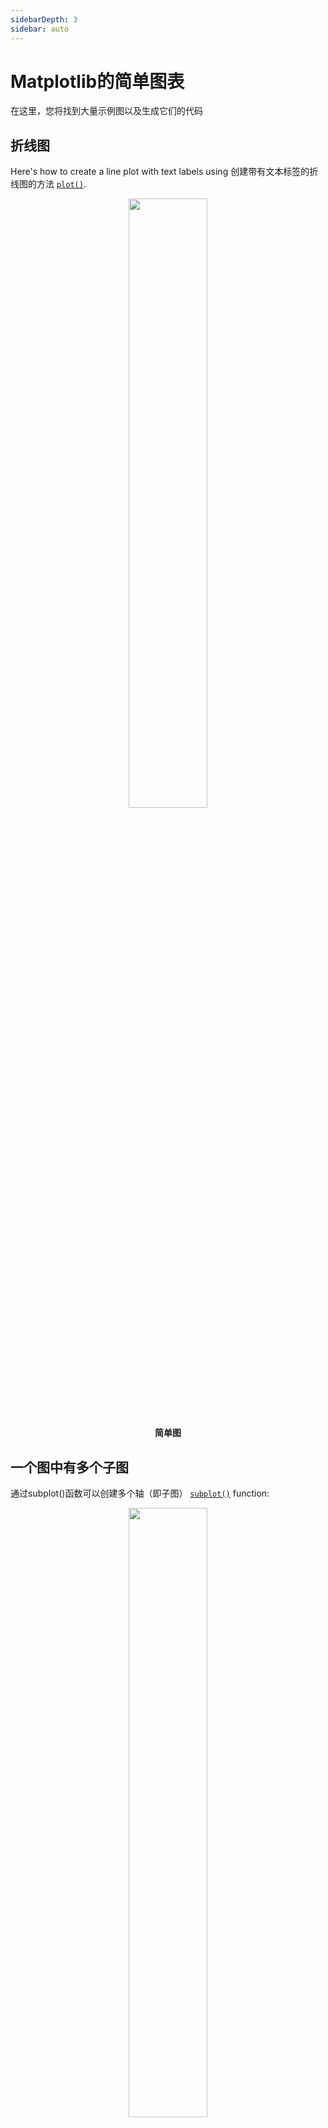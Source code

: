 ```yaml
---
sidebarDepth: 3
sidebar: auto
---
```


# Matplotlib的简单图表

在这里，您将找到大量示例图以及生成它们的代码

## 折线图

Here's how to create a line plot with text labels using
创建带有文本标签的折线图的方法 
[``plot()``](https://matplotlib.org/api/_as_gen/matplotlib.pyplot.plot.html#matplotlib.pyplot.plot).

<center>
  <a href="/gallery/lines_bars_and_markers/simple_plot.html">
    <img style="width: 50%" src="https://matplotlib.org/_images/sphx_glr_simple_plot_0011.png">
  </a>
  <p>
    <b>简单图</b>
  </p>
</center>

## 一个图中有多个子图

通过subplot()函数可以创建多个轴（即子图） 
[``subplot()``](https://matplotlib.org/api/_as_gen/matplotlib.pyplot.subplot.html#matplotlib.pyplot.subplot) function:

<center>
  <a href="/gallery/subplots_axes_and_figures/subplot.html">
    <img style="width: 50%" src="https://matplotlib.org/_images/sphx_glr_subplot_0011.png">
  </a>
  <p>
    <b>子图</b>
  </p>
</center>

## 图片

Matplotlib可以使用[``imshow()``](https://matplotlib.org/api/_as_gen/matplotlib.pyplot.imshow.html#matplotlib.pyplot.imshow) 函数显示图像（假设为水平等距）.

<center>
  <a href="/gallery/images_contours_and_fields/image_demo.html">
    <img style="width: 50%" src="https://matplotlib.org/_images/sphx_glr_image_demo_0031.png">
  </a>
</center>

**[``imshow()``](https://matplotlib.org/api/_as_gen/matplotlib.pyplot.imshow.html#matplotlib.pyplot.imshow) 函数用于显示CT扫描图像**

## 轮廓和伪色

[``pcolormesh()``](https://matplotlib.org/api/_as_gen/matplotlib.pyplot.pcolormesh.html#matplotlib.pyplot.pcolormesh) 即使水平尺寸的间距不均匀，该函数也可以用彩色表示二维数组。
[``contour()``](https://matplotlib.org/api/_as_gen/matplotlib.pyplot.contour.html#matplotlib.pyplot.contour) 函数是表示相同数据的另一种方式：

<center>
  <a href="/gallery/images_contours_and_fields/pcolormesh_levels.html">
    <img style="width: 50%" src="https://matplotlib.org/_images/sphx_glr_pcolormesh_levels_0011.png">
  </a>
</center>

**比较 [``pcolormesh()``](https://matplotlib.org/api/_as_gen/matplotlib.pyplot.pcolormesh.html#matplotlib.pyplot.pcolormesh) 和 [``contour()``](https://matplotlib.org/api/_as_gen/matplotlib.pyplot.contour.html#matplotlib.pyplot.contour) 绘制二维数据的示例**

## 直方图

[``hist()``](https://matplotlib.org/api/_as_gen/matplotlib.pyplot.hist.html#matplotlib.pyplot.hist)函数自动生成直方图，并返回bin计数或概率：

<center>
  <a href="/gallery/statistics/histogram_features.html">
    <img style="width: 50%" src="https://matplotlib.org/_images/sphx_glr_histogram_features_0011.png">
  </a>
  <p>
    <b>直方图功能</b>
  </p>
</center>

## 路径

你可以使用
[``matplotlib.path``](https://matplotlib.org/api/path_api.html#module-matplotlib.path) 模块在Matplotlib中添加任意路径 ：

<center>
  <a href="/gallery/shapes_and_collections/path_patch.html">
    <img style="width: 50%" src="https://matplotlib.org/_images/sphx_glr_path_patch_0011.png">
  </a>
  <p>
    <b>路径补丁</b>
  </p>
</center>

## 三维绘图

mplot3d 工具包 (请参阅 [入门](https://matplotlib.org//toolkits/mplot3d.html#toolkit-mplot3d-tutorial) and
[3D 绘图](https://matplotlib.org/gallery/index.html#mplot3d-examples-index)) 支持简单的3d图形，包括表面图，线框图，散点图和条形图。

<center>
  <a href="/gallery/mplot3d/surface3d.html">
    <img style="width: 50%" src="https://matplotlib.org/_images/sphx_glr_surface3d_0011.png">
  </a>
  <p>
    <b>Surface3d</b>
  </p>
</center>

感谢John Porter，Jonathon Taylor，Reinier Heeres和Ben Root提供的mplot3d工具包。该工具包包含在所有标准Matplotlib安装中。

## 流图

[``streamplot()``](https://matplotlib.org/api/_as_gen/matplotlib.pyplot.streamplot.html#matplotlib.pyplot.streamplot) 函数绘制矢量场的流线。除了简单地绘制流线之外，它还允许您将流线的颜色和/或线宽映射到单独的参数，例如矢量场的速度或局部强度

<center>
  <a href="/gallery/images_contours_and_fields/plot_streamplot.html">
    <img style="width: 50%" src="https://matplotlib.org/_images/sphx_glr_plot_streamplot_0011.png">
  </a>
  <p>
    <b>具有各种绘图选项的Streamplot.</b>
  </p>
</center>

此功能补充了 [``quiver()``](https://matplotlib.org/api/_as_gen/matplotlib.pyplot.quiver.html#matplotlib.pyplot.quiver) 绘制矢量场的功能。感谢Tom Flannaghan和Tony Yu添加了streamplot函数

## 椭圆形

为了支持 [凤凰号](http://www.jpl.nasa.gov/news/phoenix/main.php)
火星飞行任务（使用Matplotlib来显示航天器的地面跟踪），迈克尔·德罗特布姆（Michael Droettboom）建立在查理·莫阿德（Charlie Moad）的工作基础上，提供了对椭圆弧非常精确的8样条曲线(请参阅参考 
[``Arc``](https://matplotlib.org/api/_as_gen/matplotlib.patches.Arc.html#matplotlib.patches.Arc)), w该椭圆对缩放级别不敏感。

<center>
  <a href="/gallery/shapes_and_collections/ellipse_demo.html">
    <img style="width: 50%" src="https://matplotlib.org/_images/sphx_glr_ellipse_demo_0011.png">
  </a>
  <p>
    <b>椭圆演示</b>
  </p>
</center>

## 条形图

[``bar()``](https://matplotlib.org/api/_as_gen/matplotlib.pyplot.bar.html#matplotlib.pyplot.bar) 函数制作条形图，其中包括诸如误差线之类的自定义项：

<center>
  <a href="/gallery/statistics/barchart_demo.html">
    <img style="width: 50%" src="https://matplotlib.org/_images/sphx_glr_barchart_demo_0011.png">
  </a>
  <p>
    <b>条形图演示</b>
  </p>
</center>

您还可以创建堆叠的条形图
([bar_stacked.py](https://matplotlib.org/gallery/lines_bars_and_markers/bar_stacked.html)),
或水平条形图
([barh.py](https://matplotlib.org/gallery/lines_bars_and_markers/barh.html)).

## 饼状图

[``pie()``](https://matplotlib.org/api/_as_gen/matplotlib.pyplot.pie.html#matplotlib.pyplot.pie) 函数允许您创建饼状图。可选功能包括自动标记面积百分比，从饼图中心爆炸一个或多个楔形，以及阴影效果。请仔细查看附带的代码，该代码仅用几行代码即可生成此图。

<center>
  <a href="/gallery/pie_and_polar_charts/pie_features.html">
    <img style="width: 50%" src="https://matplotlib.org/_images/sphx_glr_pie_features_0011.png">
  </a>
  <p>
    <b>饼状图</b>
  </p>
</center>

## Tables

[``table()``](https://matplotlib.org/api/_as_gen/matplotlib.pyplot.table.html#matplotlib.pyplot.table) 函数将文本表添加到轴

<center>
  <a href="/gallery/misc/table_demo.html">
    <img style="width: 50%" src="https://matplotlib.org/_images/sphx_glr_table_demo_0011.png">
  </a>
  <p>
    <b>演示图</b>
  </p>
</center>

## 散点图

[``scatter()``](https://matplotlib.org/api/_as_gen/matplotlib.pyplot.scatter.html#matplotlib.pyplot.scatter) 函数使用（可选）大小和颜色参数绘制散点图。本示例绘制了Google股票价格的变化图，标记大小反映了交易量，颜色随时间变化。在此，alpha属性用于制作半透明的圆形标记。

<center>
  <a href="/gallery/lines_bars_and_markers/scatter_demo2.html">
    <img style="width: 50%" src="https://matplotlib.org/_images/sphx_glr_scatter_demo2_0011.png">
  </a>
  <p>
    <b>散点图 演示2</b>
  </p>
</center>

## GUI小部件

Matplotlib具有与所使用的图形用户界面无关的基本GUI小部件，可让您编写跨GUI图形和小部件。请参阅 [``matplotlib.widgets``](https://matplotlib.org/api/widgets_api.html#module-matplotlib.widgets) 和
[widget examples](https://matplotlib.org/gallery/index.html).

<center>
  <a href="/gallery/widgets/slider_demo.html">
    <img style="width: 50%" src="https://matplotlib.org/_images/sphx_glr_slider_demo_0011.png">
  </a>
  <p>
    <b>滑块和单选按钮GUI.</b>
  </p>
</center>

## 填充曲线

[``fill()``](https://matplotlib.org/api/_as_gen/matplotlib.pyplot.fill.html#matplotlib.pyplot.fill) 函数使您可以绘制填充的曲线和多边形：

<center>
  <a href="/gallery/lines_bars_and_markers/fill.html">
    <img style="width: 50%" src="https://matplotlib.org/_images/sphx_glr_fill_0011.png">
  </a>
  <p>
    <b>填充</b>
  </p>
</center>

感谢Andrew Straw添加了此功能。

## 日期处理

您可以使用主要和次要刻度线以及自定义刻度线格式器来绘制时间序列数据。

<center>
  <a href="/gallery/text_labels_and_annotations/date.html">
    <img style="width: 50%" src="https://matplotlib.org/_images/sphx_glr_date_0011.png">
  </a>
  <p>
    <b>日期</b>
  </p>
</center>

有关详细信息和用法，请参见[``matplotlib.ticker``](https://matplotlib.org/api/ticker_api.html#module-matplotlib.ticker) 和 [``matplotlib.dates``](https://matplotlib.org/api/dates_api.html#module-matplotlib.dates)

## 对数图

[``semilogx()``](https://matplotlib.org/api/_as_gen/matplotlib.pyplot.semilogx.html#matplotlib.pyplot.semilogx),
[``semilogy()``](https://matplotlib.org/api/_as_gen/matplotlib.pyplot.semilogy.html#matplotlib.pyplot.semilogy) 和
[``loglog()``](https://matplotlib.org/api/_as_gen/matplotlib.pyplot.loglog.html#matplotlib.pyplot.loglog) 功能简化了对数图的创建

<center>
  <a href="/gallery/scales/log_demo.html">
    <img style="width: 50%" src="https://matplotlib.org/_images/sphx_glr_log_demo_0011.png">
  </a>
  <p>
    <b>演示</b>
  </p>
</center>

感谢Andrew Straw，Darren Dale和Gregory Lielens为日志扩展基础架构做出的贡献。

## 极坐标图

[``polar()``](https://matplotlib.org/api/_as_gen/matplotlib.pyplot.polar.html#matplotlib.pyplot.polar) 函数生成极坐标图。

<center>
  <a href="/gallery/pie_and_polar_charts/polar_demo.html">
    <img style="width: 50%" src="https://matplotlib.org/_images/sphx_glr_polar_demo_0011.png">
  </a>
  <p>
    <b>演示</b>
  </p>
</center>

## Legends

[``legend()``](https://matplotlib.org/api/_as_gen/matplotlib.pyplot.legend.html#matplotlib.pyplot.legend) 函数通过与MATLAB兼容的图例放置功能自动生成图形图例。

<center>
  <a href="/gallery/text_labels_and_annotations/legend.html">
    <img style="width: 50%" src="https://matplotlib.org/_images/sphx_glr_legend_0011.png">
  </a>
  <p>
    <b>Legend</b>
  </p>
</center>

感谢Charles Twardy在图例功能上的输入。

## 文本对象的TeX表示法

下面是Matplotlib的内部mathtext引擎现在支持的许多TeX表达式的示例。mathtext模块使用[FreeType](https://www.freetype.org/)
和DejaVu，BaKoMa computer modern或[STIX](http://www.stixfonts.org)
字体提供TeX样式的数学表达式。有关[``matplotlib.mathtext``](https://matplotlib.org/api/mathtext_api.html#module-matplotlib.mathtext) 其他详细信息，请参见模块

<center>
  <a href="/gallery/text_labels_and_annotations/mathtext_examples.html">
    <img style="width: 50%" src="https://matplotlib.org/_images/sphx_glr_mathtext_examples_0011.png">
  </a>
  <p>
    <b>Mathtext 示例</b>
  </p>
</center>

Matplotlib的mathtext基础结构是独立的实现，不需要在计算机上安装TeX或任何外部软件包。请参阅[Writing mathematical expressions](https://matplotlib.org//text/mathtext.html).

## 本机TeX渲染

尽管Matplotlib的内部数学渲染引擎非常强大，但有时您需要TeX。Matplotlib通过usetex选项支持字符串的外部TeX渲染。

<center>
  <a href="/gallery/text_labels_and_annotations/tex_demo.html">
    <img style="width: 50%" src="https://matplotlib.org/_images/sphx_glr_tex_demo_0011.png">
  </a>
  <p>
    <b>Tex 演示</b>
  </p>
</center>

## 脑电图

您可以将Matplotlib嵌入pygtk，wx，Tk或Qt应用程序中。这是一个称为[pbrain](https://github.com/nipy/pbrain)的EEG查看器的屏幕截图。

![eeg_small](https://matplotlib.org/_images/eeg_small.png)

下轴用于 [``specgram()``](https://matplotlib.org/api/_as_gen/matplotlib.pyplot.specgram.html#matplotlib.pyplot.specgram)
绘制EEG通道之一的频谱图。

有关如何在不同的工具包中嵌入Matplotlib的示例，请参见：

- [嵌入GTK3](https://matplotlib.org/gallery/user_interfaces/embedding_in_gtk3_sgskip.html)
- [嵌入 wx #2](https://matplotlib.org/gallery/user_interfaces/embedding_in_wx2_sgskip.html)
- [Matplotlib 与 Glade 3](https://matplotlib.org/gallery/user_interfaces/mpl_with_glade3_sgskip.html)
- [嵌入 Qt](https://matplotlib.org/gallery/user_interfaces/embedding_in_qt_sgskip.html)
- [嵌入 Tk](https://matplotlib.org/gallery/user_interfaces/embedding_in_tk_sgskip.html)

## XKCD样式的草图

仅出于娱乐目的，Matplotlib支持以样式绘制xkcd。

<center>
  <a href="/gallery/showcase/xkcd.html">
    <img style="width: 50%" src="https://matplotlib.org/_images/sphx_glr_xkcd_0011.png">
  </a>
  <p>
    <b>xkcd</b>
  </p>
</center>

## 子图示例

许多图类型可以组合在一个图中，以创建强大而灵活的数据表示形式。

<center>
  <img style="width: 50%" src="https://matplotlib.org/_images/sphx_glr_sample_plots_001.png">
</center>

``` python
import matplotlib.pyplot as plt
import numpy as np

np.random.seed(19680801)
data = np.random.randn(2, 100)

fig, axs = plt.subplots(2, 2, figsize=(5, 5))
axs[0, 0].hist(data[0])
axs[1, 0].scatter(data[0], data[1])
axs[0, 1].plot(data[0], data[1])
axs[1, 1].hist2d(data[0], data[1])

plt.show()
```

## 下载地址

- [下载Python源代码：sample_plots.py](https://matplotlib.org/_downloads/6b0f2d1b3dc8d0e75eaa96feb738e947/sample_plots.py)
- [下载Jupyter笔记本：sample_plots.ipynb](https://matplotlib.org/_downloads/dcfd63fc031d50e9c085f5dc4aa458b1/sample_plots.ipynb)
